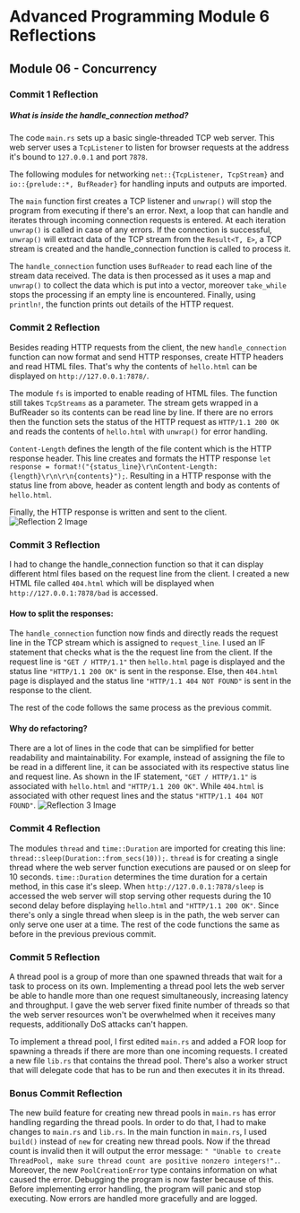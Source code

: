# Advanced Programming Module 6 Reflections

## Module 06 - Concurrency

### Commit 1 Reflection

##### What is inside the handle_connection method?

The code `main.rs` sets up a basic single-threaded TCP web server. This web server uses a `TcpListener` to listen for browser requests at the address it's bound to `127.0.0.1` and port `7878`.

The following modules for networking `net::{TcpListener, TcpStream}` and `io::{prelude::*, BufReader}` for handling inputs and outputs are imported.

The `main` function first creates a TCP listener and `unwrap()` will stop the program from executing if there's an error.
Next, a loop that can handle and iterates through incoming connection requests is entered. At each iteration `unwrap()` is called in case of any errors.
If the connection is successful, `unwrap()` will extract data of the TCP stream from the `Result<T, E>`, a TCP stream is created and the handle_connection function is called to process it.

The `handle_connection` function uses `BufReader` to read each line of the stream data received. 
The data is then processed as it uses a map and `unwrap()` to collect the data which is put into a vector, moreover `take_while` stops the processing if an empty line is encountered.
Finally, using `println!`, the function prints out details of the HTTP request.


### Commit 2 Reflection

Besides reading HTTP requests from the client, the new `handle_connection` function can now format and send HTTP responses, create HTTP headers and read HTML files. 
That's why the contents of `hello.html` can be displayed on `http://127.0.0.1:7878/`.

The module `fs` is imported to enable reading of HTML files.
The function still takes `TcpStreams` as a parameter. The stream gets wrapped in a BufReader so its contents can be read line by line.
If there are no errors then the function sets the status of the HTTP request as `HTTP/1.1 200 OK` and reads the contents of `hello.html` with `unwrap()` for error handling.

`Content-Length` defines the length of the file content which is the HTTP response header.
This line creates and formats the HTTP response `let response = format!("{status_line}\r\nContent-Length: {length}\r\n\r\n{contents}");`.
Resulting in a HTTP response with the status line from above, header as content length and body as contents of `hello.html`.

Finally, the HTTP response is written and sent to the client. 
![Reflection 2 Image](hello/images/Reflection2.jpg)

### Commit 3 Reflection

I had to change the handle_connection function so that it can display different html files based on the request line from the client.
I created a new HTML file called `404.html` which will be displayed when `http://127.0.0.1:7878/bad` is accessed.

#### How to split the responses:
The `handle_connection` function now finds and directly reads the request line in the TCP stream which is assigned to `request_line`.
I used an IF statement that checks what is the the request line from the client. If the request line is `"GET / HTTP/1.1"` then `hello.html` page is displayed and the status line `"HTTP/1.1 200 OK"` is sent in the response. Else, then `404.html` page is displayed and the status line `"HTTP/1.1 404 NOT FOUND"` is sent in the response to the client.  

The rest of the code follows the same process as the previous commit.

#### Why do refactoring?
There are a lot of lines in the code that can be simplified for better readability and maintainability. For example, instead of assigning the file to be read in a different line, it can be associated with its respective status line and request line.
As shown in the IF statement, `"GET / HTTP/1.1"` is associated with `hello.html` and `"HTTP/1.1 200 OK"`. While `404.html` is associated with other request lines and the status `"HTTP/1.1 404 NOT FOUND"`.
![Reflection 3 Image](hello/images/Reflection3.jpg)


### Commit 4 Reflection
The modules `thread` and `time::Duration` are imported for creating this line: `thread::sleep(Duration::from_secs(10));`.
`thread` is for creating a single thread where the web server function executions are paused or on sleep for 10 seconds.
`time::Duration` determines the time duration for a certain method, in this case it's sleep.
When `http://127.0.0.1:7878/sleep` is accessed the web server will stop serving other requests during the 10 second delay before displaying `hello.html` and `"HTTP/1.1 200 OK"`.
Since there's only a single thread when sleep is in the path, the web server can only serve one user at a time.
The rest of the code functions the same as before in the previous previous commit.


### Commit 5 Reflection
A thread pool is a group of more than one spawned threads that wait for a task to process on its own.
Implementing a thread pool lets the web server be able to handle more than one request simultaneously, increasing latency and throughput.
I gave the web server fixed finite number of threads so that the web server resources won't be overwhelmed when it receives many requests, additionally DoS attacks can't happen.

To implement a thread pool, I first edited `main.rs` and added a FOR loop for spawning a threads if there are more than one incoming requests. I created a new file `lib.rs` that contains the thread pool. There's also a worker struct that will delegate code that has to be run and then executes it in its thread.


### Bonus Commit Reflection
The new build feature for creating new thread pools in `main.rs` has error handling regarding the thread pools.
In order to do that, I had to make changes to `main.rs` and `lib.rs`.
In the main function in `main.rs`, I used `build()` instead of `new` for creating new thread pools.
Now if the thread count is invalid then it will output the error message: `" "Unable to create ThreadPool, make sure thread count are positive nonzero integers!".`. Moreover, the new `PoolCreationError` type contains information on what caused the error. Debugging the program is now faster because of this.
Before implementing error handling, the program will panic and stop executing. Now errors are handled more gracefully and are logged.